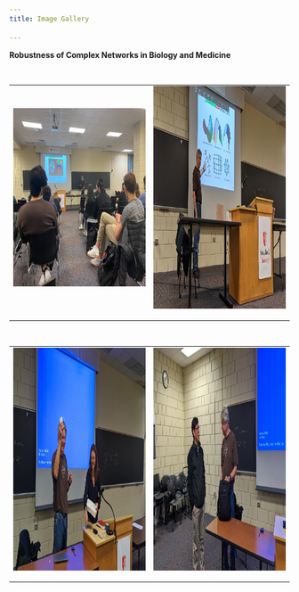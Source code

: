 ```yaml
---
title: Image Gallery

---
```

<link href="style.css" rel="stylesheet">

**Robustness of Complex Networks in Biology and Medicine**



<table><tr>
<td> <img align="center" src="/assets/event11.jpg" width="400" height="320" /> &nbsp;</td>

&nbsp;

<td>  <img align="center" src="/assets/event12.jpg" width="400" height="400" /> &nbsp;</td>
</tr></table>

<table><tr>
<td>  <img align="center" src="/assets/event14.jpg" width="400" height="400" /> &nbsp; </td>

&nbsp;

<td> <img align="center" src="/assets/event15.jpg" width="400" height="400" /> &nbsp; </td>
</tr></table>



